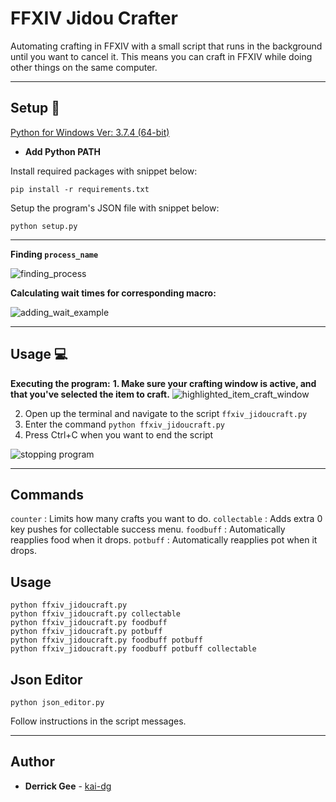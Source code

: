 # FFXIV Jidou Crafter

Automating crafting in FFXIV with a small script that runs in the background until you want to cancel it. This means you can craft in FFXIV while doing other things on the same computer.

---

## Setup :wrench:

[Python for Windows Ver: 3.7.4 (64-bit)](https://www.python.org/ftp/python/3.7.3/python-3.7.3-amd64.exehttps://www.python.org/ftp/python/3.7.3/python-3.7.3-amd64.exe)
  - **Add Python PATH**

Install required packages with snippet below:

```
pip install -r requirements.txt
```

Setup the program's JSON file with snippet below:

```
python setup.py
```

---

**Finding `process_name`**

![finding_process](../assets/detailpid.png)

**Calculating wait times for corresponding macro:**

![adding_wait_example](../assets/macro.jpg)

---

## Usage :computer:
**Executing the program:**
**1. Make sure your crafting window is active, and that you've selected the item to craft.**
![highlighted_item_craft_window](../assets/window.jpg)

2. Open up the terminal and navigate to the script `ffxiv_jidoucraft.py`
3. Enter the command `python ffxiv_jidoucraft.py`
4. Press Ctrl+C when you want to end the script

![stopping program](../assets/stopped.jpg)

---

## Commands

`counter` : Limits how many crafts you want to do.
`collectable` : Adds extra 0 key pushes for collectable success menu.
`foodbuff` : Automatically reapplies food when it drops.
`potbuff` : Automatically reapplies pot when it drops.

## Usage

```
python ffxiv_jidoucraft.py
python ffxiv_jidoucraft.py collectable
python ffxiv_jidoucraft.py foodbuff
python ffxiv_jidoucraft.py potbuff
python ffxiv_jidoucraft.py foodbuff potbuff
python ffxiv_jidoucraft.py foodbuff potbuff collectable
```

## Json Editor

```
python json_editor.py
```

Follow instructions in the script messages.

---

## Author
* **Derrick Gee** - [kai-dg](https://github.com/kai-dg)
